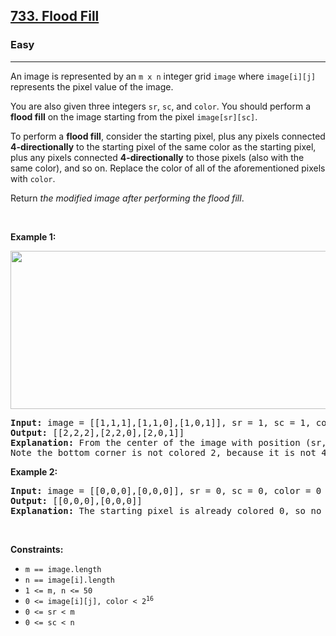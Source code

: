 <h2><a href="https://leetcode.com/problems/flood-fill/">733. Flood Fill</a></h2><h3>Easy</h3><hr><div element-id="894"><p element-id="893">An image is represented by an <code element-id="892">m x n</code> integer grid <code element-id="891">image</code> where <code element-id="890">image[i][j]</code> represents the pixel value of the image.</p>

<p element-id="889">You are also given three integers <code element-id="888">sr</code>, <code element-id="887">sc</code>, and <code element-id="886">color</code>. You should perform a <strong element-id="885">flood fill</strong> on the image starting from the pixel <code element-id="884">image[sr][sc]</code>.</p>

<p element-id="883">To perform a <strong element-id="882">flood fill</strong>, consider the starting pixel, plus any pixels connected <strong element-id="881">4-directionally</strong> to the starting pixel of the same color as the starting pixel, plus any pixels connected <strong element-id="880">4-directionally</strong> to those pixels (also with the same color), and so on. Replace the color of all of the aforementioned pixels with <code element-id="879">color</code>.</p>

<p element-id="878">Return <em element-id="877">the modified image after performing the flood fill</em>.</p>

<p element-id="876">&nbsp;</p>
<p element-id="875"><strong class="example" element-id="874">Example 1:</strong></p>
<img alt="" src="https://assets.leetcode.com/uploads/2021/06/01/flood1-grid.jpg" style="width: 613px; height: 253px;" element-id="873">
<pre element-id="872"><strong element-id="871">Input:</strong> image = [[1,1,1],[1,1,0],[1,0,1]], sr = 1, sc = 1, color = 2
<strong element-id="870">Output:</strong> [[2,2,2],[2,2,0],[2,0,1]]
<strong element-id="869">Explanation:</strong> From the center of the image with position (sr, sc) = (1, 1) (i.e., the red pixel), all pixels connected by a path of the same color as the starting pixel (i.e., the blue pixels) are colored with the new color.
Note the bottom corner is not colored 2, because it is not 4-directionally connected to the starting pixel.
</pre>

<p element-id="868"><strong class="example" element-id="867">Example 2:</strong></p>

<pre element-id="866"><strong element-id="865">Input:</strong> image = [[0,0,0],[0,0,0]], sr = 0, sc = 0, color = 0
<strong element-id="864">Output:</strong> [[0,0,0],[0,0,0]]
<strong element-id="863">Explanation:</strong> The starting pixel is already colored 0, so no changes are made to the image.
</pre>

<p element-id="862">&nbsp;</p>
<p element-id="861"><strong element-id="860">Constraints:</strong></p>

<ul element-id="859">
	<li element-id="858"><code element-id="857">m == image.length</code></li>
	<li element-id="856"><code element-id="855">n == image[i].length</code></li>
	<li element-id="854"><code element-id="853">1 &lt;= m, n &lt;= 50</code></li>
	<li element-id="852"><code element-id="851">0 &lt;= image[i][j], color &lt; 2<sup element-id="850">16</sup></code></li>
	<li element-id="849"><code element-id="848">0 &lt;= sr &lt; m</code></li>
	<li element-id="847"><code element-id="846">0 &lt;= sc &lt; n</code></li>
</ul>
</div>